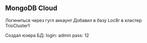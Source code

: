 ## MongoDB Cloud
Логиниться через гугл аккаунт
Добавил в базу Loc8r в кластер TrioCluster1

Создал юзера БД:
login: admin
 pass: 12
